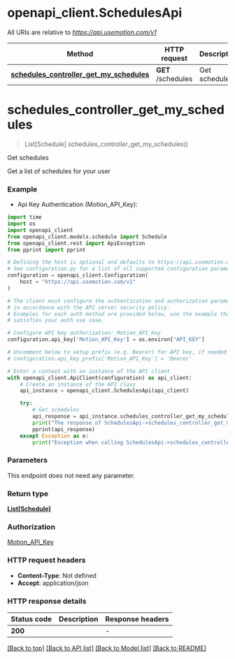 # openapi_client.SchedulesApi

All URIs are relative to *https://api.usemotion.com/v1*

Method | HTTP request | Description
------------- | ------------- | -------------
[**schedules_controller_get_my_schedules**](SchedulesApi.md#schedules_controller_get_my_schedules) | **GET** /schedules | Get schedules


# **schedules_controller_get_my_schedules**
> List[Schedule] schedules_controller_get_my_schedules()

Get schedules

Get a list of schedules for your user

### Example

* Api Key Authentication (Motion_API_Key):
```python
import time
import os
import openapi_client
from openapi_client.models.schedule import Schedule
from openapi_client.rest import ApiException
from pprint import pprint

# Defining the host is optional and defaults to https://api.usemotion.com/v1
# See configuration.py for a list of all supported configuration parameters.
configuration = openapi_client.Configuration(
    host = "https://api.usemotion.com/v1"
)

# The client must configure the authentication and authorization parameters
# in accordance with the API server security policy.
# Examples for each auth method are provided below, use the example that
# satisfies your auth use case.

# Configure API key authorization: Motion_API_Key
configuration.api_key['Motion_API_Key'] = os.environ["API_KEY"]

# Uncomment below to setup prefix (e.g. Bearer) for API key, if needed
# configuration.api_key_prefix['Motion_API_Key'] = 'Bearer'

# Enter a context with an instance of the API client
with openapi_client.ApiClient(configuration) as api_client:
    # Create an instance of the API class
    api_instance = openapi_client.SchedulesApi(api_client)

    try:
        # Get schedules
        api_response = api_instance.schedules_controller_get_my_schedules()
        print("The response of SchedulesApi->schedules_controller_get_my_schedules:\n")
        pprint(api_response)
    except Exception as e:
        print("Exception when calling SchedulesApi->schedules_controller_get_my_schedules: %s\n" % e)
```



### Parameters
This endpoint does not need any parameter.

### Return type

[**List[Schedule]**](Schedule.md)

### Authorization

[Motion_API_Key](../README.md#Motion_API_Key)

### HTTP request headers

 - **Content-Type**: Not defined
 - **Accept**: application/json

### HTTP response details
| Status code | Description | Response headers |
|-------------|-------------|------------------|
**200** |  |  -  |

[[Back to top]](#) [[Back to API list]](../README.md#documentation-for-api-endpoints) [[Back to Model list]](../README.md#documentation-for-models) [[Back to README]](../README.md)

